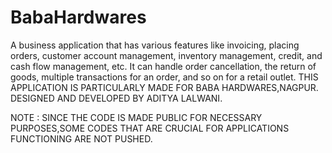 # BabaHardwares
A business application that has various features like invoicing, placing orders, customer
account management, inventory management, credit, and cash flow management, etc. It can handle order
cancellation, the return of goods, multiple transactions for an order, and so on for a retail outlet.
THIS APPLICATION IS PARTICULARLY MADE FOR BABA HARDWARES,NAGPUR.
DESIGNED AND DEVELOPED BY ADITYA LALWANI. 

NOTE : SINCE THE CODE IS MADE PUBLIC FOR NECESSARY PURPOSES,SOME CODES THAT ARE CRUCIAL FOR APPLICATIONS FUNCTIONING ARE NOT PUSHED.
